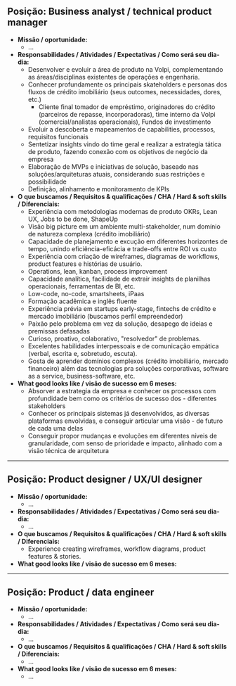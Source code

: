 ## Posição: Business analyst / technical product manager

- **Missão / oportunidade:**
  - ...
- **Responsabilidades /  Atividades / Expectativas / Como será seu dia-dia:**
  - Desenvolver e evoluir a área de produto na Volpi, complementando as áreas/disciplinas existentes de operações e engenharia.
  - Conhecer profundamente os principais skateholders e personas dos fluxos de crédito imobiliário (seus outcomes, necessidades, dores, etc.)
    - Cliente final tomador de empréstimo, originadores do crédito (parceiros de repasse, incorporadoras), time interno da Volpi (comercial/analistas operacionais), Fundos de investimento
  - Evoluir a descoberta e mapeamentos de capabilities, processos, requisitos funcionais
  - Sentetizar insights vindo do time geral e realizar a estrategia tática de produto, fazendo conexão com os objetivos de negócio da empresa
  - Elaboração de MVPs e iniciativas de solução, baseado nas soluções/arquiteturas atuais, considerando suas restrições e possibilidade
  - Definição, alinhamento e monitoramento de KPIs
- **O que buscamos / Requisitos & qualificações / CHA / Hard & soft skills / Diferenciais:**
  - Experiência com metodologias modernas de produto OKRs, Lean UX, Jobs to be done, ShapeUp
  - Visão big picture em um ambiente multi-stakeholder, num domínio de natureza complexa (crédito imobiliário)
  - Capacidade de planejamento e excução em diferentes horizontes de tempo, unindo eficiência-eficácia e trade-offs entre ROI vs custo
  - Experiência com criação de wireframes, diagramas de workflows, product features e histórias de usuário.
  - Operations, lean, kanban, process improvement
  - Capacidade analítica, facilidade de extrair insights de planilhas operacionais, ferramentas de BI, etc.
  - Low-code, no-code, smartsheets, iPaas
  - Formação acadêmica e inglês fluente
  - Experiência prévia em startups early-stage, fintechs de crédito e mercado imobiliário (buscamos perfil empreendedor)
  - Paixão pelo problema em vez da solução, desapego de ideias e premissas defasadas
  - Curioso, proativo, colaborativo, "resolvedor" de problemas.
  - Excelentes habilidades interpessoais e de comunicação empática (verbal, escrita e, sobretudo, escuta).
  - Gosta de aprender domínios complexos (crédito imobiliário, mercado financeiro) além das tecnologias pra soluções corporativas, software as a service, business-software, etc.
- **What good looks like / visão de sucesso em 6 meses:**
  - Absorver a estrategia da empresa e conhecer os processos com profundidade bem como os critérios de sucesso dos - diferentes stakeholders
  - Conhecer os principais sistemas já desenvolvidos, as diversas plataformas envolvidas, e conseguir articular uma visão - de futuro de cada uma delas
  - Conseguir propor mudanças e evoluções em diferentes níveis de granularidade, com senso de prioridade e impacto, alinhado com a visão técnica de arquitetura

---


## Posição: Product designer / UX/UI designer

- **Missão / oportunidade:**
  - ...
- **Responsabilidades /  Atividades / Expectativas / Como será seu dia-dia:**
  - ...
- **O que buscamos / Requisitos & qualificações / CHA / Hard & soft skills / Diferenciais:**
  - Experience creating wireframes, workflow diagrams, product features & stories. 
- **What good looks like / visão de sucesso em 6 meses:**


---


## Posição: Product / data engineer

- **Missão / oportunidade:**
  - ...
- **Responsabilidades /  Atividades / Expectativas / Como será seu dia-dia:**
  - ...
- **O que buscamos / Requisitos & qualificações / CHA / Hard & soft skills / Diferenciais:**
  - ...
- **What good looks like / visão de sucesso em 6 meses:**
  - ...
